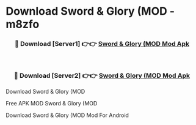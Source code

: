 # Download Sword & Glory (MOD - m8zfo



<div align="center">
<h3>🔴 Download [Server1] 👉👉 <a href="https://momento.my/?title=Sword_&_Glory_(MOD">Sword & Glory (MOD Mod Apk</a></h3><br>

<h3>🔴 Download [Server2] 👉👉 <a href="https://momento.my/?title=Sword_&_Glory_(MOD">Sword & Glory (MOD Mod Apk</a></h3>
</div>



Download Sword & Glory (MOD 

Free APK MOD Sword & Glory (MOD 

Download Sword & Glory (MOD Mod For Android
